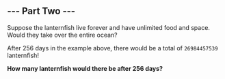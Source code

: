 ## --- Part Two ---
Suppose the lanternfish live forever and have unlimited food and space. Would they take over the entire ocean?
 
After 256 days in the example above, there would be a total of `26984457539` lanternfish!
 
**How many lanternfish would there be after 256 days?**
 